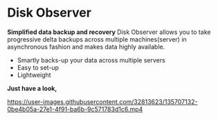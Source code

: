 
# Disk Observer

**Simplified data backup and recovery**
Disk Observer allows you to take progressive delta  backups across multiple machines(server) in asynchronous fashion and  makes data highly available.  

 - Smartly backs-up your data across multiple servers
 - Easy to set-up
 - Lightweight

**Just have a look,**

https://user-images.githubusercontent.com/32813623/135707132-0be4b05a-27e1-4f91-ba6b-9c571783d1c6.mp4


